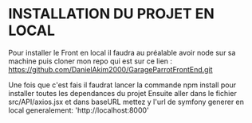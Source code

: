 # INSTALLATION DU PROJET EN LOCAL

Pour installer le Front en local il faudra au préalable avoir node sur sa machine puis cloner mon 
repo qui est sur ce lien : https://github.com/DanielAkim2000/GarageParrotFrontEnd.git

Une fois que c'est fais il faudrat lancer la commande npm install pour installer toutes les dependances du projet 
Ensuite aller dans le fichier src/API/axios.jsx 
et dans baseURL mettez y l'url de symfony generer en local generalement: 'http://localhost:8000'
